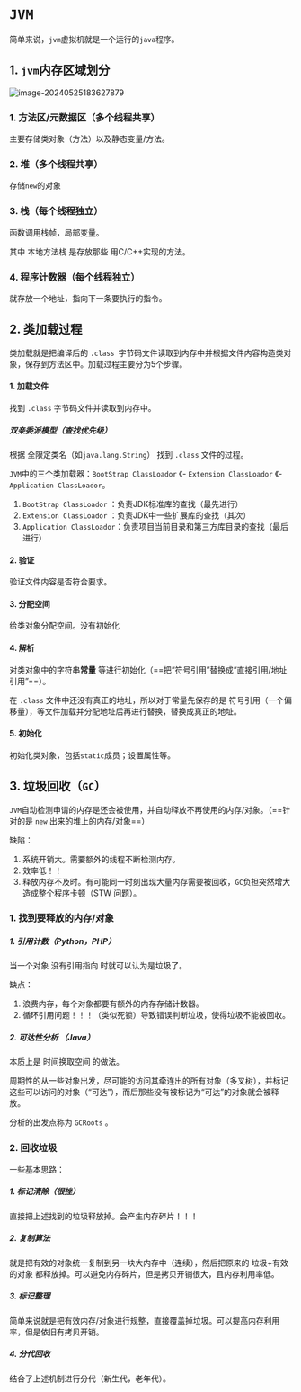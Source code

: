 # `JVM`

简单来说，`jvm`虚拟机就是一个运行的`java`程序。

## 1. `jvm`内存区域划分

![image-20240525183627879](E:\Note\Java\JavaEE初阶\JVM.assets\image-20240525183627879.png)

### 1. 方法区/元数据区（多个线程共享）

主要存储类对象（方法）以及静态变量/方法。

### 2. 堆（多个线程共享）

存储`new`的对象

### 3. 栈（每个线程独立）

函数调用栈帧，局部变量。

其中 本地方法栈 是存放那些 用C/C++实现的方法。

### 4. 程序计数器（每个线程独立）

就存放一个地址，指向下一条要执行的指令。

## 2. 类加载过程

类加载就是把编译后的 `.class `字节码文件读取到内存中并根据文件内容构造类对象，保存到方法区中。加载过程主要分为5个步骤。

#### 1. 加载文件

找到 `.class` 字节码文件并读取到内存中。

##### 双亲委派模型（查找优先级）

根据 全限定类名（如`java.lang.String`） 找到 `.class` 文件的过程。

`JVM`中的三个类加载器：`BootStrap ClassLoador` 《-  `Extension ClassLoador` 《- `Application ClassLoador`。

1. `BootStrap ClassLoador` ：负责JDK标准库的查找（最先进行）
2. `Extension ClassLoador` ：负责JDK中一些扩展库的查找（其次）
3. `Application ClassLoador`：负责项目当前目录和第三方库目录的查找（最后进行）

#### 2. 验证

验证文件内容是否符合要求。

#### 3. 分配空间

给类对象分配空间。没有初始化

#### 4. 解析

对类对象中的字符串**常量** 等进行初始化（==把“符号引用”替换成“直接引用/地址引用”==）。

在 `.class` 文件中还没有真正的地址，所以对于常量先保存的是 符号引用（一个偏移量），等文件加载并分配地址后再进行替换，替换成真正的地址。

#### 5. 初始化

初始化类对象，包括`static`成员；设置属性等。

## 3. 垃圾回收（`GC`）

`JVM`自动检测申请的内存是还会被使用，并自动释放不再使用的内存/对象。（==针对的是 `new` 出来的堆上的内存/对象==）

缺陷：

1. 系统开销大。需要额外的线程不断检测内存。
2. 效率低！！
3. 释放内存不及时。有可能同一时刻出现大量内存需要被回收，`GC`负担突然增大造成整个程序卡顿（STW 问题）。

### 1. 找到要释放的内存/对象

##### 1. 引用计数（Python，PHP）

当一个对象 没有引用指向 时就可以认为是垃圾了。

缺点：

1. 浪费内存，每个对象都要有额外的内存存储计数器。
2. 循环引用问题！！！（类似死锁）导致错误判断垃圾，使得垃圾不能被回收。

##### 2. 可达性分析 （Java）

本质上是 时间换取空间 的做法。

周期性的从一些对象出发，尽可能的访问其牵连出的所有对象（多叉树），并标记这些可以访问的对象（“可达”），而后那些没有被标记为“可达”的对象就会被释放。

分析的出发点称为 `GCRoots` 。

### 2. 回收垃圾

一些基本思路：

##### 1. 标记清除（很挫）

直接把上述找到的垃圾释放掉。会产生内存碎片！！！

##### 2. 复制算法

就是把有效的对象统一复制到另一块大内存中（连续），然后把原来的 垃圾+有效的对象 都释放掉。可以避免内存碎片，但是拷贝开销很大，且内存利用率低。

##### 3. 标记整理

简单来说就是把有效内存/对象进行规整，直接覆盖掉垃圾。可以提高内存利用率，但是依旧有拷贝开销。

##### 4. 分代回收

结合了上述机制进行分代（新生代，老年代）。







